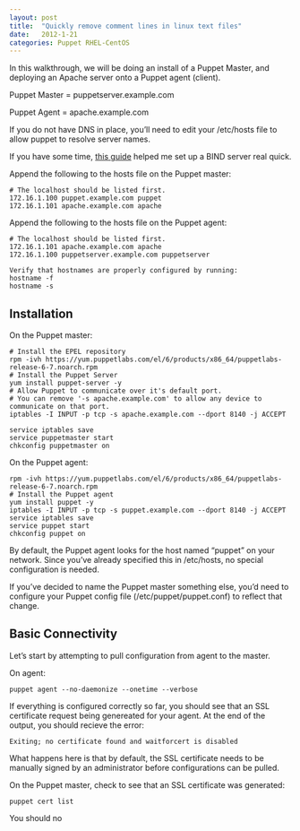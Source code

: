 ```yaml
---
layout: post
title:  "Quickly remove comment lines in linux text files"
date:   2012-1-21
categories: Puppet RHEL-CentOS
---
```


In this walkthrough, we will be doing an install of a Puppet Master, and deploying an Apache server onto a Puppet agent (client).

Puppet Master = puppetserver.example.com

Puppet Agent = apache.example.com

If you do not have DNS in place, you’ll need to edit your /etc/hosts file to allow puppet to resolve server names.

If you have some time, [this guide] helped me set up a BIND server real quick.

Append the following to the hosts file on the Puppet master:

    # The localhost should be listed first.
    172.16.1.100 puppet.example.com puppet
    172.16.1.101 apache.example.com apache

Append the following to the hosts file on the Puppet agent:

    # The localhost should be listed first.
    172.16.1.101 apache.example.com apache
    172.16.1.100 puppetserver.example.com puppetserver

    Verify that hostnames are properly configured by running:
    hostname -f
    hostname -s

Installation
------------

On the Puppet master:

    # Install the EPEL repository
    rpm -ivh https://yum.puppetlabs.com/el/6/products/x86_64/puppetlabs-release-6-7.noarch.rpm
    # Install the Puppet Server
    yum install puppet-server -y
    # Allow Puppet to communicate over it's default port. 
    # You can remove '-s apache.example.com' to allow any device to communicate on that port.
    iptables -I INPUT -p tcp -s apache.example.com --dport 8140 -j ACCEPT

    service iptables save
    service puppetmaster start
    chkconfig puppetmaster on

On the Puppet agent:

    rpm -ivh https://yum.puppetlabs.com/el/6/products/x86_64/puppetlabs-release-6-7.noarch.rpm
    # Install the Puppet agent
    yum install puppet -y
    iptables -I INPUT -p tcp -s puppet.example.com --dport 8140 -j ACCEPT
    service iptables save
    service puppet start
    chkconfig puppet on

By default, the Puppet agent looks for the host named “puppet” on your network. Since you’ve already specified this in /etc/hosts, no special configuration is needed.

If you’ve decided to name the Puppet master something else, you’d need to configure your Puppet config file (/etc/puppet/puppet.conf) to reflect that change.

Basic Connectivity
------------------

Let’s start by attempting to pull configuration from agent to the master.

On agent:

    puppet agent --no-daemonize --onetime --verbose

If everything is configured correctly so far, you should see that an SSL certificate request being genereated for your agent. At the end of the output, you should recieve the error:

    Exiting; no certificate found and waitforcert is disabled

What happens here is that by default, the SSL certificate needs to be manually signed by an administrator before configurations can be pulled.

On the Puppet master, check to see that an SSL certificate was generated:

    puppet cert list

You should no

  [this guide]: http://www.broexperts.com/2012/03/linux-dns-bind-configuration-on-centos-6-2/
